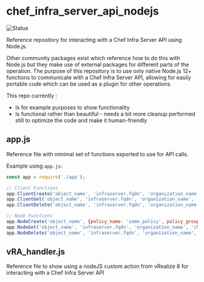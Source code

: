 # chef_infra_server_api_nodejs

![Status](https://github.com/collinmcneese/chef_infra_server_api_nodejs/actions/workflows/validation.yml/badge.svg)

Reference repository for interacting with a Chef Infra Server API using Node.js.

Other community packages exist which reference how to do this with Node.js but they make use of external packages for different parts of the operation.  The purpose of this repository is to use only native Node.js 12+ functions to communicate with a Chef Infra Server API, allowing for easily portable code which can be used as a plugin for other operations.

This repo currently :

- Is for example purposes to show functionality
- Is functional rather than beautiful - needs a bit more cleanup performed still to optimize the code and make it human-friendly

## app.js

Reference file with minimal set of functions exported to use for API calls.

Example using `app.js`:

```js
const app = require('./app');

// Client Functions
app.ClientCreate('object_name', 'infraserver.fqdn', 'organization_name', 'chef_api_client_name', 'chef_api_client_key', function(response) { console.log(JSON.stringify(response)); });
app.ClientGet('object_name', 'infraserver.fqdn', 'organization_name', 'chef_api_client_name', 'chef_api_client_key', function(response) { console.log(JSON.stringify(response)); });
app.ClientDelete('object_name', 'infraserver.fqdn', 'organization_name', 'chef_api_client_name', 'chef_api_client_key', function(response) { console.log(JSON.stringify(response)); });

// Node Functions
app.NodeCreate('object_name', {policy_name: 'some_policy', policy_group: 'some_group'}, 'infraserver.fqdn', 'organization_name', 'chef_api_client_name', 'chef_api_client_key', function(response) { console.log(JSON.stringify(response)); });
app.NodeGet('object_name', 'infraserver.fqdn', 'organization_name', 'chef_api_client_name', 'chef_api_client_key', function(response) { console.log(JSON.stringify(response)); });
app.NodeDelete('object_name', 'infraserver.fqdn', 'organization_name', 'chef_api_client_name', 'chef_api_client_key', function(response) { console.log(JSON.stringify(response)); });
```

## vRA_handler.js

Reference file to show using a nodeJS custom action from vRealize 8 for interacting with a Chef Infra Server API
